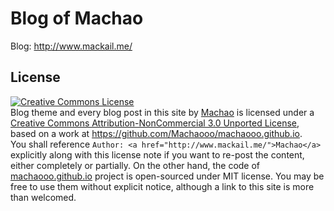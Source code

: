 # Blog of Machao

Blog: http://www.mackail.me/

## License

<a rel="license" href="http://creativecommons.org/licenses/by-nc/3.0/">
    <img alt="Creative Commons License" style="border-width:0" src="http://i.creativecommons.org/l/by-nc/3.0/88x31.png" />
</a>
<div><span xmlns:dct="http://purl.org/dc/terms/" href="http://purl.org/dc/dcmitype/Text" property="dct:title" rel="dct:type">Blog theme and every blog post in this site</span> by <a xmlns:cc="http://creativecommons.org/ns#" href="http://www.mackail.me/" property="cc:attributionName" rel="cc:attributionURL">Machao</a> is licensed under a <a rel="license" href="http://creativecommons.org/licenses/by-nc/3.0/">Creative Commons Attribution-NonCommercial 3.0 Unported License</a>, based on a work at <a xmlns:dct="http://purl.org/dc/terms/" href="https://github.com/Machaooo/machaooo.github.io" rel="dct:source">https://github.com/Machaooo/machaooo.github.io</a>. </div>
<div>You shall reference <code>Author: &lt;a href=&quot;http://www.mackail.me/&quot;&gt;Machao&lt;/a&gt;</code> explicitly along with this license note if you want to re-post the content, either completely or partially. On the other hand, the code of <a href="href="https://github.com/Machaooo/machaooo.github.io" target="_blank">machaooo.github.io</a> project is open-sourced under MIT license. You may be free to use them without explicit notice, although a link to this site is more than welcomed.</div>

